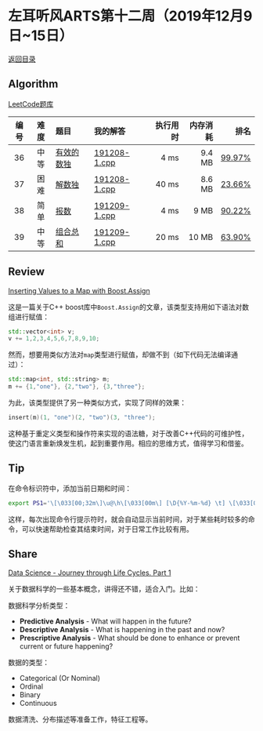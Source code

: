 # 左耳听风ARTS第十二周（2019年12月9日~15日）

[返回目录](README.md#打卡记录)

## Algorithm

[LeetCode题库](https://leetcode-cn.com/problemset/all/)

| 编号 | 难度 | 题目 | 我的解答 | 执行用时 | 内存消耗 | 排名 |
|:----:|:----:|:-----|:-----|---------:|---------:|-----:|
| 36 | 中等 | [有效的数独](https://leetcode-cn.com/problems/valid-sudoku/) | [191208-1.cpp](https://github.com/yanlinlin82/leetcode/00036_valid-sudoku/191208-1.cpp) | 4 ms | 9.4 MB | [99.97%](https://leetcode-cn.com/submissions/detail/39343183/) |
| 37 | 困难 | [解数独](https://leetcode-cn.com/problems/sudoku-solver/) | [191208-1.cpp](https://github.com/yanlinlin82/leetcode/00037_sudoku-solver/191208-1.cpp) | 40 ms | 8.6 MB | [23.66%](https://leetcode-cn.com/submissions/detail/39348102/) |
| 38 | 简单 | [报数](https://leetcode-cn.com/problems/count-and-say/) | [191209-1.cpp](https://github.com/yanlinlin82/leetcode/00038_count-and-say/191209-1.cpp) | 4 ms | 9 MB | [90.22%](https://leetcode-cn.com/submissions/detail/39452320/) |
| 39 | 中等 | [组合总和](https://leetcode-cn.com/problems/combination-sum/) | [191209-1.cpp](https://github.com/yanlinlin82/leetcode/00039_combination-sum/191209-1.cpp) | 20 ms | 10 MB | [63.90%](https://leetcode-cn.com/submissions/detail/39459423/) |

## Review

[Inserting Values to a Map with Boost.Assign](https://www.fluentcpp.com/2019/12/03/inserting-values-to-a-map-with-boost-assign/)

这是一篇关于C++ boost库中`Boost.Assign`的文章，该类型支持用如下语法对数组进行赋值：

```cpp
std::vector<int> v;
v += 1,2,3,4,5,6,7,8,9,10;
```

然而，想要用类似方法对`map`类型进行赋值，却做不到（如下代码无法编译通过）：

```cpp
std::map<int, std::string> m;
m += {1,"one"}, {2,"two"}, {3,"three"};
```

为此，该类型提供了另一种类似方式，实现了同样的效果：

```cpp
insert(m)(1, "one")(2, "two")(3, "three");
```

这种基于重定义类型和操作符来实现的语法糖，对于改善C++代码的可维护性，使这门语言重新焕发生机，起到重要作用。相应的思维方式，值得学习和借鉴。

## Tip

在命令标识符中，添加当前日期和时间：

```sh
export PS1='\[\033[00;32m\]\u@\h\[\033[00m\] [\D{%Y-%m-%d} \t] \[\033[01;34m\]\w\[\033[00m\] \$'
```

这样，每次出现命令行提示符时，就会自动显示当前时间，对于某些耗时较多的命令，可以快速帮助检查其结束时间，对于日常工作比较有用。

## Share

[Data Science - Journey through Life Cycles. Part 1](https://www.codeproject.com/Articles/1312875/Data-Science-Journey-through-Life-Cycles-Part-1)

关于数据科学的一些基本概念，讲得还不错，适合入门。比如：

数据科学分析类型：

* **Predictive Analysis** - What will happen in the future?
* **Descriptive Analysis** - What is happening in the past and now?
* **Prescriptive Analysis** - What should be done to enhance or prevent current or future happening?

数据的类型：

* Categorical (Or Nominal)
* Ordinal
* Binary
* Continuous

数据清洗、分布描述等准备工作，特征工程等。

